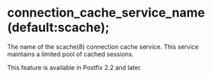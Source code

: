 # connection_cache_service_name (default:scache); 

 The name of the scache(8) connection cache service.  This service
maintains a limited pool of cached sessions.  

 This feature is available in Postfix 2.2 and later. 


